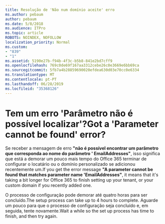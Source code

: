 ```yaml
---
title: Resolução de 'Não num domínio aceite' erro
ms.author: pebaum
author: pebaum
ms.date: 5/8/2018
ms.audience: ITPro
ms.topic: article
ROBOTS: NOINDEX, NOFOLLOW
localization_priority: Normal
ms.custom:
- "839"
- "1"
ms.assetid: 5190e27b-f94b-4f3c-b5b8-841e2bd7cff9
ms.openlocfilehash: 769c0de69f167aa3312cebe26c0e3669e6bb69ca
ms.sourcegitcommit: 5fb7a4b28859690020efdea630d03e70cc0e6334
ms.translationtype: MT
ms.contentlocale: pt-PT
ms.lasthandoff: 06/28/2019
ms.locfileid: "35368126"
---
```

# <a name="got-a-parameter-cannot-be-found-error"></a><span data-ttu-id="cd37c-102">Tem um erro 'Parâmetro não é possível localizar'?</span><span class="sxs-lookup"><span data-stu-id="cd37c-102">Got a 'Parameter cannot be found' error?</span></span>

<span data-ttu-id="cd37c-103">Se receber a mensagem de erro **"não é possível encontrar um parâmetro que corresponda ao nome do parâmetro ' EmailAddresses"**, isso significa que está a demorar um pouco mais tempo do Office 365 terminar de configurar o locatário ou o domínio personalizado se adicionou recentemente um.</span><span class="sxs-lookup"><span data-stu-id="cd37c-103">If you get the error message **"A parameter cannot be found that matches parameter name 'EmailAddresses"**, it means that it's taking a bit longer for Office 365 to finish setting up your tenant, or your custom domain if you recently added one.</span></span>
  
<span data-ttu-id="cd37c-104">O processo de configuração pode demorar até quatro horas para ser concluído.</span><span class="sxs-lookup"><span data-stu-id="cd37c-104">The setup process can take up to 4 hours to complete.</span></span> <span data-ttu-id="cd37c-105">Aguarde um pouco para que o processo de configuração seja concluído e, em seguida, tente novamente.</span><span class="sxs-lookup"><span data-stu-id="cd37c-105">Wait a while so the set up process has time to finish, and then try again.</span></span>
  